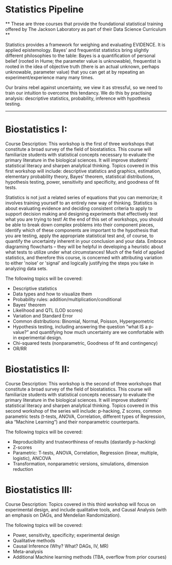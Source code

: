 # Statistics Pipeline

** These are three courses that provide the foundational statistical training offered by The Jackson Laboratory as part of their Data Science Curriculum **

Statistics provides a framework for weighing and evaluating EVIDENCE. It is applied epistemology. 
Bayes’ and frequentist statistics bring slightly different philosophies to the table: Bayes is a quantification of personal
belief (rooted in Hume; the parameter value is unknowable), frequentist is rooted in the idea of objective truth (there is
an actual unknown, perhaps unknowable, parameter value) that you can get at by repeating an experiment/experience many 
many times. 

Our brains rebel against uncertainty, we view it as stressful, so we need to train our intuition to overcome this tendancy. 
We do this by practising analysis: descriptive statistics, probability, inference with hypothesis testing. 

--------
# Biostatistics I: 
Course Description: 
This workshop is the first of three workshops that constitute a broad survey of the field of biostatistics. This course will
familiarize students with statistical concepts necessary to evaluate the primary literature in the biological sciences. It 
will improve students’ statistical literacy and sharpen analytical thinking. Topics covered in this first workshop will 
include: descriptive statistics and graphics, estimation, elementary probability theory, Bayes’ theorem, statistical 
distributions, hypothesis testing, power, sensitivity and specificity, and goodness of fit tests. 

Statistics is not just a related series of equations that you can memorize; it involves training yourself to an entirely 
new way of thinking. Statistics is about evaluating evidence and deciding consistent criteria to apply to support decision
making and designing experiments that effectively test what you are trying to test! At the end of this set of workshops, you 
should be able to break down complex problems into their component pieces, identify which of these components are important
to the hypothesis that you are testing, apply the appropriate statistical test and, of course, to quantify the uncertainty 
inherent in your conclusion and your data. Embrace diagraming flowcharts – they will be helpful in developing a heuristic 
about what tests to utilize under what circumstances! Much of the field of applied statistics, and therefore this course,
is concerned with attributing variation to either 'noise' or 'signal' and logically justifying the steps you take in 
analyzing data sets.  

The following topics will be covered: 
- Descriptive statistics
- Data types and how to visualize them
- Probability rules: addition/multiplication/conditional
- Bayes’ theorem
- Likelihood and QTL (LOD scores)
- Variation and Standard Error
- Common distributions: Binomial, Normal, Poisson, Hypergeometric
- Hypothesis testing, including answering the question “what IS a p-value?” and quantifying how much uncertainty are we comfortable with in experimental design.
- Chi-squared tests (nonparametric, Goodness of fit and contingency)
- OR/RR


# Biostatistics II: 
Course Description: 
This workshop is the second of three workshops that constitute a broad survey of the field of biostatistics. This course will
familiarize students with statistical concepts necessary to evaluate the primary literature in the biological sciences. It will
improve students’ statistical literacy and sharpen analytical thinking. Topics covered in this second workshop of the series 
will include: p-hacking, Z scores, common parametric tests (t-tests, ANOVA, Correlation, different types of Regression, aka 
“Machine Learning”) and their nonparametric counterparts.   

The following topics will be covered: 
- Reproducibility and trustworthiness of results (dastardly p-hacking)
- Z-scores
- Parametric: T-tests, ANOVA, Correlation, Regression (linear, multiple, logistic), ANCOVA
- Transformation, nonparametric versions, simulations, dimension reduction

# Biostatistics III: 
Course Description: 
Topics covered in this third workshop will focus on experimental design, and include qualitative tools, and 
Causal Analysis (with an emphasis on DAGs, and Mendelian Randomization). 

The following topics will be covered: 
- Power, sensitivity, specificity; experimental design
- Qualitative methods
- Causal Inference (Why? What? DAGs, IV, MR)
- Meta-analysis
- Additional Machine learning methods (TBA, overflow from prior courses)
